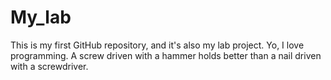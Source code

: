 # My_lab
 This is my first GitHub repository, and it's also my lab project. Yo, I love programming. A screw driven with a hammer holds better than a nail driven with a screwdriver.

